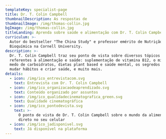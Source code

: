 ```yaml
---
templateKey: specialist-page
title: Dr. T. Colin Campbell
thumbnailDescription: As respostas de
thumbnailImage: /img/thomas-collin.jpg
bgImage: /img/thomas-collin.jpg
titleLanding: Aprenda sobre saúde e alimentação com Dr. T. Colin Campbell.
curriculum: >-
  Autor do bestseller "The China Study" e professor emérito de Nutrição
  Bioquímica na Cornell University.
description: >-
  Dr. T. Colin Campbell traz seu ponto de vista sobre diversos tópicos
  referentes à alimentação e saúde: suplementação de vitamina B12, o mito do
  medo de carboidratos, dietas plant based e saúde mental, os segredos para
  mudar hábitos e criar saúde, e muito mais.
details:
  - icon: /img/ico_entrevistacom.svg
    text: Entrevista com Dr. T. Colin Campbell
  - icon: /img/ico_organizacaodeaprendizado.svg
    text: Conteúdo organizado por assuntos
  - icon: /img/ico_qualidadecinematografica_green.svg
    text: Qualidade cinematográfica
  - icon: /img/ico_pontodevista.svg
    text: >-
      O ponto de vista de Dr. T. Colin Campbell sobre o mundo da alimentação
      direto no seu celular
  - icon: /img/ico_jadisponivel.svg
    text: Já disponível na plataforma
---
```


